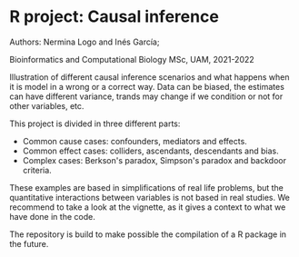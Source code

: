 # R project: Causal inference
Authors: Nermina Logo and Inés García;


Bioinformatics and Computational Biology MSc, UAM, 2021-2022

Illustration of different causal inference scenarios and what happens when it is model in a wrong or a correct way. Data can be biased, the estimates can have different variance, trands may change if we condition or not for other variables, etc. 

This project is divided in three different parts:

- Common cause cases: confounders, mediators and effects.
- Common effect cases: colliders, ascendants, descendants and bias.
- Complex cases: Berkson's paradox, Simpson's paradox and backdoor criteria.

These examples are based in simplifications of real life problems, but the quantitative interactions between variables is not based in real studies. We recommend to take a look at the vignette, as it gives a context to what we have done in the code.

The repository is build to make possible the compilation of a R package in the future.
